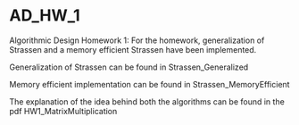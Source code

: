 # AD_HW_1
Algorithmic Design Homework 1: For the homework, generalization of Strassen and a memory efficient Strassen have been implemented.

Generalization of Strassen can be found in Strassen_Generalized

Memory efficient implementation can be found in Strassen_MemoryEfficient

The explanation of the idea behind both the algorithms can be found in the pdf HW1_MatrixMultiplication
